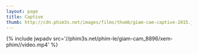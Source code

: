 ```yaml
---
layout: page
title: Captive
thumb: http://cdn.phim3s.net/images/films/thumb/giam-cam-captive-2015.jpg
---
```

{% include jwpadv src='//phim3s.net/phim-le/giam-cam_8896/xem-phim//video.mp4' %}